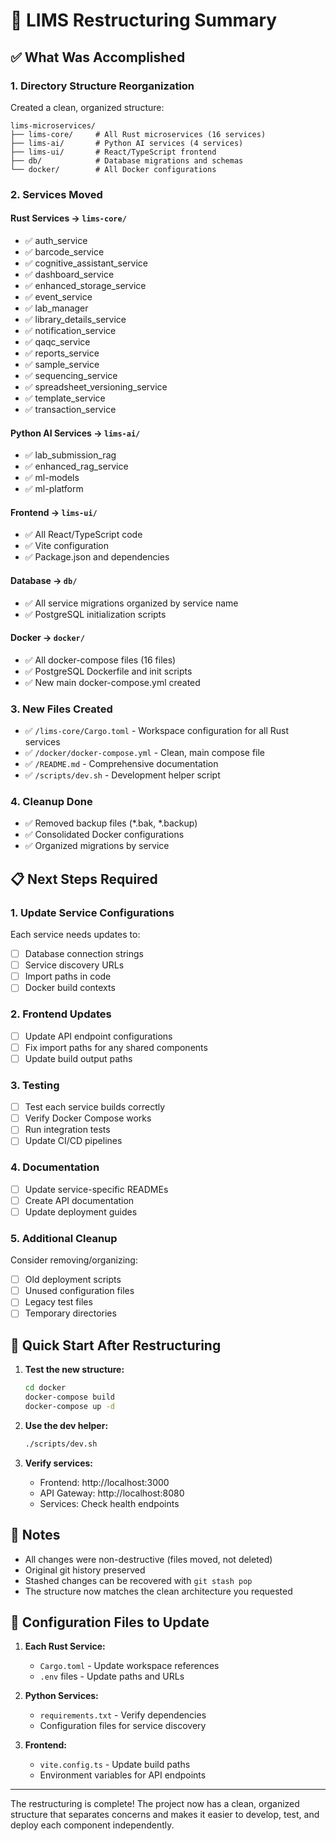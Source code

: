 # 🔄 LIMS Restructuring Summary

## ✅ What Was Accomplished

### 1. **Directory Structure Reorganization**
Created a clean, organized structure:
```
lims-microservices/
├── lims-core/     # All Rust microservices (16 services)
├── lims-ai/       # Python AI services (4 services)
├── lims-ui/       # React/TypeScript frontend
├── db/            # Database migrations and schemas
└── docker/        # All Docker configurations
```

### 2. **Services Moved**

#### Rust Services → `lims-core/`
- ✅ auth_service
- ✅ barcode_service
- ✅ cognitive_assistant_service
- ✅ dashboard_service
- ✅ enhanced_storage_service
- ✅ event_service
- ✅ lab_manager
- ✅ library_details_service
- ✅ notification_service
- ✅ qaqc_service
- ✅ reports_service
- ✅ sample_service
- ✅ sequencing_service
- ✅ spreadsheet_versioning_service
- ✅ template_service
- ✅ transaction_service

#### Python AI Services → `lims-ai/`
- ✅ lab_submission_rag
- ✅ enhanced_rag_service
- ✅ ml-models
- ✅ ml-platform

#### Frontend → `lims-ui/`
- ✅ All React/TypeScript code
- ✅ Vite configuration
- ✅ Package.json and dependencies

#### Database → `db/`
- ✅ All service migrations organized by service name
- ✅ PostgreSQL initialization scripts

#### Docker → `docker/`
- ✅ All docker-compose files (16 files)
- ✅ PostgreSQL Dockerfile and init scripts
- ✅ New main docker-compose.yml created

### 3. **New Files Created**
- ✅ `/lims-core/Cargo.toml` - Workspace configuration for all Rust services
- ✅ `/docker/docker-compose.yml` - Clean, main compose file
- ✅ `/README.md` - Comprehensive documentation
- ✅ `/scripts/dev.sh` - Development helper script

### 4. **Cleanup Done**
- ✅ Removed backup files (*.bak, *.backup)
- ✅ Consolidated Docker configurations
- ✅ Organized migrations by service

## 📋 Next Steps Required

### 1. **Update Service Configurations**
Each service needs updates to:
- [ ] Database connection strings
- [ ] Service discovery URLs
- [ ] Import paths in code
- [ ] Docker build contexts

### 2. **Frontend Updates**
- [ ] Update API endpoint configurations
- [ ] Fix import paths for any shared components
- [ ] Update build output paths

### 3. **Testing**
- [ ] Test each service builds correctly
- [ ] Verify Docker Compose works
- [ ] Run integration tests
- [ ] Update CI/CD pipelines

### 4. **Documentation**
- [ ] Update service-specific READMEs
- [ ] Create API documentation
- [ ] Update deployment guides

### 5. **Additional Cleanup**
Consider removing/organizing:
- [ ] Old deployment scripts
- [ ] Unused configuration files
- [ ] Legacy test files
- [ ] Temporary directories

## 🚀 Quick Start After Restructuring

1. **Test the new structure:**
   ```bash
   cd docker
   docker-compose build
   docker-compose up -d
   ```

2. **Use the dev helper:**
   ```bash
   ./scripts/dev.sh
   ```

3. **Verify services:**
   - Frontend: http://localhost:3000
   - API Gateway: http://localhost:8080
   - Services: Check health endpoints

## 📝 Notes

- All changes were non-destructive (files moved, not deleted)
- Original git history preserved
- Stashed changes can be recovered with `git stash pop`
- The structure now matches the clean architecture you requested

## 🔧 Configuration Files to Update

1. **Each Rust Service:**
   - `Cargo.toml` - Update workspace references
   - `.env` files - Update paths and URLs

2. **Python Services:**
   - `requirements.txt` - Verify dependencies
   - Configuration files for service discovery

3. **Frontend:**
   - `vite.config.ts` - Update build paths
   - Environment variables for API endpoints

---

The restructuring is complete! The project now has a clean, organized structure that separates concerns and makes it easier to develop, test, and deploy each component independently. 